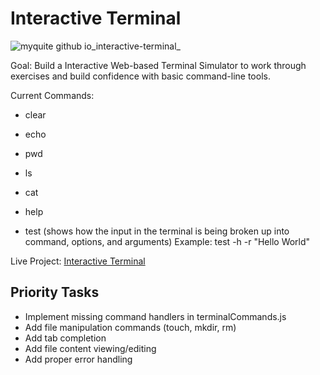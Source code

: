 # Interactive Terminal

![myquite github io_interactive-terminal_](https://user-images.githubusercontent.com/997046/131572741-44267951-d5a4-4e7e-987d-865bb9cc0004.png)

Goal: Build a Interactive Web-based Terminal Simulator to work through exercises and build confidence with basic command-line tools.

Current Commands:

- clear
- echo
- pwd
- ls
- cat
- help

- test (shows how the input in the terminal is being broken up into command, options, and arguments)
  Example: test -h -r "Hello World"

Live Project: [Interactive Terminal](https://myquite.github.io/interactive-terminal/)

## Priority Tasks

- Implement missing command handlers in terminalCommands.js
- Add file manipulation commands (touch, mkdir, rm)
- Add tab completion
- Add file content viewing/editing
- Add proper error handling
